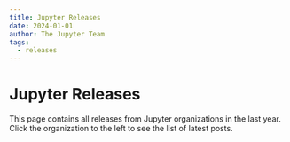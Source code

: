 ```yaml
---
title: Jupyter Releases
date: 2024-01-01
author: The Jupyter Team
tags:
  - releases
---
```


# Jupyter Releases

This page contains all releases from Jupyter organizations in the last year. Click the organization to the left to see the list of latest posts.
